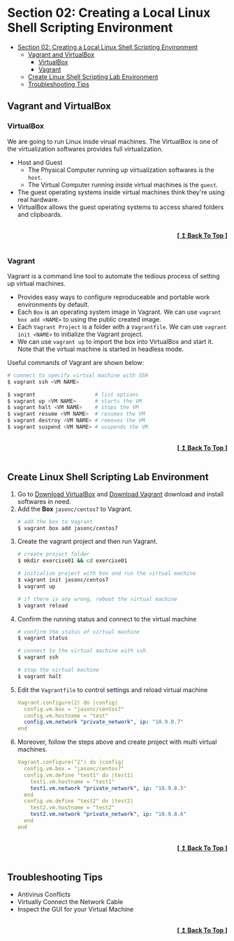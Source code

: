# Section 02: Creating a Local Linux Shell Scripting Environment

- [Section 02: Creating a Local Linux Shell Scripting Environment](#section-02-creating-a-local-linux-shell-scripting-environment)
  - [Vagrant and VirtualBox](#vagrant-and-virtualbox)
    - [VirtualBox](#virtualbox)
    - [Vagrant](#vagrant)
  - [Create Linux Shell Scripting Lab Environment](#create-linux-shell-scripting-lab-environment)
  - [Troubleshooting Tips](#troubleshooting-tips)

## Vagrant and VirtualBox

### VirtualBox

We are going to run Linux insde virual machines. The VirtualBox is one of the virtualization softwares provides full virtualization.

- Host and Guest
  - The Physical Computer running up virtualization softwares is the `host`.
  - The Virtual Computer running inside virtual machines is the `guest`.
- The guest operating systems inside virtual machines think they're using real hardware.
- VirtualBox allows the guest operating systems to access shared folders and clipboards.

<br/>
<div align="right">
  <b><a href="#section-02-creating-a-local-linux-shell-scripting-environment">[ ↥ Back To Top ]</a></b>
</div>
<br/>

### Vagrant

Vagrant is a command line tool to automate the tedious process of setting up virtual machines.

- Provides easy ways to configure reproduceable and portable work environments by default.
- Each `Box` is an operating system image in Vagrant. We can use `vagrant box add <NAME>` to using the public created image.
- Each `Vagrant Project` is a folder with a `Vagrantfile`. We can use `vagrant init <NAME>` to initialize the Vagrant project.
- We can use `vagrant up` to import the box into VirtualBox and start it. Note that the virtual machine is started in headless mode.

Useful commands of Vagrant are shown below:

```bash
# connect to specify virtual machine with SSH
$ vagrant ssh <VM NAME>

$ vagrant                   # list options
$ vagrant up <VM NAME>      # starts the VM
$ vagrant halt <VM NAME>    # stops the VM
$ vagrant resume <VM NAME>  # resumes the VM
$ vagrant destroy <VM NAME> # removes the VM
$ vagrant suspend <VM NAME> # suspends the VM
```

<br/>
<div align="right">
  <b><a href="#section-02-creating-a-local-linux-shell-scripting-environment">[ ↥ Back To Top ]</a></b>
</div>
<br/>

## Create Linux Shell Scripting Lab Environment

1. Go to [Download VirtualBox](https://www.virtualbox.org/wiki/Downloads) and [Download Vagrant](https://www.vagrantup.com/downloads) download and install softwares in need.
2. Add the **Box** `jasonc/centos7` to Vagrant.
    ```bash
    # add the box to Vagrant
    $ vagrant box add jasonc/centos7
    ```
3. Create the vagrant project and then run Vagrant.
    ```bash
    # create project folder
    $ mkdir exercise01 && cd exercise01

    # initialize project with box and run the virtual machine
    $ vagrant init jasonc/centos7
    $ vagrant up

    # if there is any wrong, reboot the virtual machine
    $ vagrant reload
    ```
4. Confirm the running status and connect to the virtual machine
    ```bash
    # confirm the status of virtual machine
    $ vagrant status

    # connect to the virtual machine with ssh
    $ vagrant ssh

    # stop the virtual machine
    $ vagrant halt
    ```
5. Edit the `Vagrantfile` to control settings and reload virtual machine
    ```yml
    Vagrant.configure(2) do |config|
      config.vm.box = "jasonc/centos7"
      config.vm.hostname = "test"
      config.vm.network "private_network", ip: "10.9.8.7"
    end
    ```
6. Moreover, follow the steps above and create project with multi virtual machines.
    ```yml
    Vagrant.configure("2") do |config|
      config.vm.box = "jasonc/centos7"
      config.vm.define "test1" do |test1|
        test1.vm.hostname = "test1"
        test1.vm.network "private_network", ip: "10.9.8.5"
      end
      config.vm.define "test2" do |test2|
        test2.vm.hostname = "test2"
        test2.vm.network "private_network", ip: "10.9.8.6"
      end
    end
    ```

<br/>
<div align="right">
  <b><a href="#section-02-creating-a-local-linux-shell-scripting-environment">[ ↥ Back To Top ]</a></b>
</div>
<br/>

## Troubleshooting Tips

- Antivirus Conflicts
- Virtually Connect the Network Cable
- Inspect the GUI for your Virtual Machine

<br/>
<div align="right">
  <b><a href="#section-02-creating-a-local-linux-shell-scripting-environment">[ ↥ Back To Top ]</a></b>
</div>
<br/>
